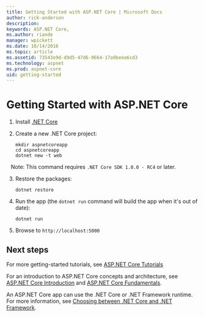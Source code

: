 ```yaml
---
title: Getting Started with ASP.NET Core | Microsoft Docs
author: rick-anderson
description: 
keywords: ASP.NET Core,
ms.author: riande
manager: wpickett
ms.date: 10/14/2016
ms.topic: article
ms.assetid: 73543e9d-d9d5-47d6-9664-17a9beea6cd3
ms.technology: aspnet
ms.prod: aspnet-core
uid: getting-started
---
```

# Getting Started with ASP.NET Core

1.  Install [.NET Core](https://microsoft.com/net/core)

2.  Create a new .NET Core project:

    ```console
    mkdir aspnetcoreapp
    cd aspnetcoreapp
    dotnet new -t web
    ```
    Note: This command requires `.NET Core SDK 1.0.0 - RC4` or later.

3.  Restore the packages:

    ```console
    dotnet restore
    ```

4.  Run the app  (the `dotnet run` command will build the app when it's out of date):

    ```console
    dotnet run
    ```

5.  Browse to `http://localhost:5000`

## Next steps

For more getting-started tutorials, see [ASP.NET Core Tutorials](tutorials/index.md)

For an introduction to ASP.NET Core concepts and architecture, see [ASP.NET Core Introduction](index.md) and [ASP.NET Core Fundamentals](fundamentals/index.md).

An ASP.NET Core app can use the .NET Core or .NET Framework runtime. For more information, see [Choosing between .NET Core and .NET Framework](https://docs.microsoft.com/dotnet/articles/standard/choosing-core-framework-server).
